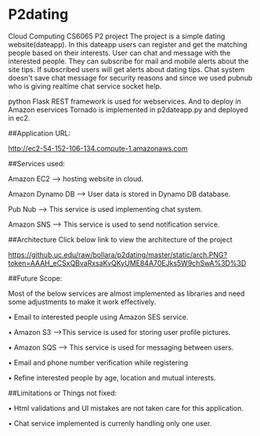 # P2dating
Cloud Computing CS6065 P2 project
The project is a simple dating website(dateapp).  In this dateapp users can register and get the matching people based on their interests. User can chat and message with the interested people. They can subscribe for mail and mobile alerts about the site tips. If subscribed users will get alerts about dating tips. Chat system doesn't save chat message for security reasons and since we used pubnub who is giving realtime chat service socket help.

python Flask REST framework is used for webservices. And to deploy in Amazon eservices Tornado is implemented in p2dateapp.py and deployed in ec2.

##Application URL:

http://ec2-54-152-106-134.compute-1.amazonaws.com

##Services used:

Amazon EC2 --> hosting website in cloud.

Amazon Dynamo DB --> User data is stored in Dynamo DB database.

Pub Nub --> This service is used implementing chat system.

Amazon SNS --> This service is used to send notification service.

##Architecture
Click below link to view the architecture of the project

https://github.uc.edu/raw/bollara/p2dating/master/static/arch.PNG?token=AAAH_eCSxQBvaRxsaKvQKyUME84A70EJks5W9chSwA%3D%3D

##Future Scope: 

Most of the below services are almost implemented as libraries and need some adjustments to make it work effectively.

•	Email to interested people using Amazon SES service. 

• Amazon S3  -->This service is used for storing user profile pictures.

•	Amazon SQS --> This service is used for messaging between users.

•	Email and phone number verification while registering

•	Refine interested people by age, location and mutual interests.

##Limitations or Things not fixed:

• Html validations and UI mistakes are not taken care for this application.

• Chat service implemented is currenly handling only one user.
